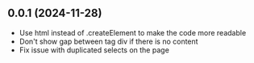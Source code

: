## 0.0.1 (2024-11-28)

- Use html instead of .createElement to make the code more readable
- Don't show gap between tag div if there is no content
- Fix issue with duplicated selects on the page